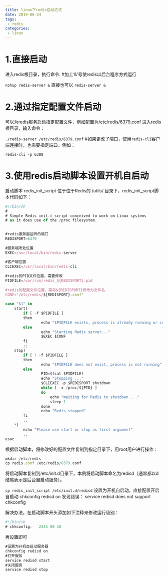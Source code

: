 ```yaml
---
title: linux下redis启动方式
date: 2019-06-24
tags:
 - redis
categories: 
 - linux
---
```


# 1.直接启动
  进入redis根目录，执行命令:
  #加上‘&’号使redis以后台程序方式运行

`nohup redis-server &`
直接也可以
`redis-server &`
 

# 2.通过指定配置文件启动
  可以为redis服务启动指定配置文件，例如配置为/etc/redis/6379.conf
  进入redis根目录，输入命令：

`./redis-server /etc/redis/6379.conf`
  #如果更改了端口，使用`redis-cli`客户端连接时，也需要指定端口，例如：

`redis-cli -p 6380`
 

# 3.使用redis启动脚本设置开机自启动
  启动脚本 redis_init_script 位于位于Redis的 /utils/ 目录下，redis_init_script脚本代码如下：
``` js
#!/bin/sh
#
# Simple Redis init.d script conceived to work on Linux systems
# as it does use of the /proc filesystem.

 
#redis服务器监听的端口
REDISPORT=6379
 
#服务端所处位置
EXEC=/usr/local/bin/redis-server
 
#客户端位置
CLIEXEC=/usr/local/bin/redis-cli
 
#redis的PID文件位置，需要修改
PIDFILE=/var/run/redis_${REDISPORT}.pid
 
#redis的配置文件位置，需将${REDISPORT}修改为文件名
CONF="/etc/redis/${REDISPORT}.conf"
 
case "$1" in
    start)
        if [ -f $PIDFILE ]
        then
                echo "$PIDFILE exists, process is already running or crashed"
        else
                echo "Starting Redis server..."
                $EXEC $CONF
        fi
        ;;
    stop)
        if [ ! -f $PIDFILE ]
        then
                echo "$PIDFILE does not exist, process is not running"
        else
                PID=$(cat $PIDFILE)
                echo "Stopping ..."
                $CLIEXEC -p $REDISPORT shutdown
                while [ -x /proc/${PID} ]
                do
                    echo "Waiting for Redis to shutdown ..."
                    sleep 1
                done
                echo "Redis stopped"
        fi
        ;;
    *)
        echo "Please use start or stop as first argument"
        ;;
esac
```
 根据启动脚本，将修改好的配置文件复制到指定目录下，用root用户进行操作：
```js
mkdir /etc/redis
cp redis.conf /etc/redis/6379.conf
```
将启动脚本复制到/etc/init.d目录下，本例将启动脚本命名为redisd（通常都以d结尾表示是后台自启动服务）。

`cp redis_init_script /etc/init.d/redisd`
设置为开机自启动，直接配置开启自启动 chkconfig redisd on 发现错误： service redisd does not support chkconfig

解决办法，在启动脚本开头添加如下注释来修改运行级别：
```js
#!/bin/sh
# chkconfig:   2345 90 10
```
 再设置即可
```js
#设置为开机自启动服务器
chkconfig redisd on
#打开服务
service redisd start
#关闭服务
service redisd stop
 ```
